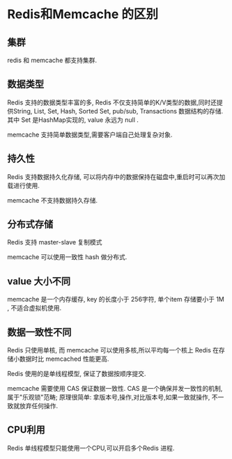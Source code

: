 # Redis和Memcache 的区别

## 集群

redis 和 memcache 都支持集群.

## 数据类型

Redis 支持的数据类型丰富的多, Redis 不仅支持简单的K/V类型的数据,同时还提供String, List, Set, Hash, Sorted Set, pub/sub, Transactions 数据结构的存储. 其中 Set 是HashMap实现的, value 永远为 null .

memcache 支持简单数据类型,需要客户端自己处理复杂对象.

## 持久性

Redis 支持数据持久化存储, 可以将内存中的数据保持在磁盘中,重启时可以再次加载进行使用.

memcache 不支持数据持久存储.

## 分布式存储

Redis 支持 master-slave 复制模式

memcache 可以使用一致性 hash 做分布式.

## value 大小不同

memcache 是一个内存缓存, key 的长度小于 256字符, 单个item 存储要小于 1M , 不适合虚拟机使用.

## 数据一致性不同

Redis 只使用单核, 而 memcache 可以使用多核,所以平均每一个核上 Redis 在存储小数据时比 memcached 性能更高.

Redis 使用的是单线程模型, 保证了数据按顺序提交.

memcache 需要使用 CAS 保证数据一致性. CAS 是一个确保并发一致性的机制,属于"乐观锁"范畴; 原理很简单: 拿版本号,操作,对比版本号,如果一致就操作, 不一致就放弃任何操作.

## CPU利用

Redis 单线程模型只能使用一个CPU,可以开启多个Redis 进程.